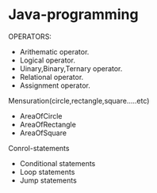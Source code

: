 # Java-programming

OPERATORS:
* Arithematic operator.
* Logical operator.
* Uinary,Binary,Ternary operator.
* Relational operator.
* Assignment operator.

Mensuration(circle,rectangle,square.....etc)
* AreaOfCircle          
* AreaOfRectangle
* AreaOfSquare

Conrol-statements
* Conditional statements
* Loop statements
* Jump statements
